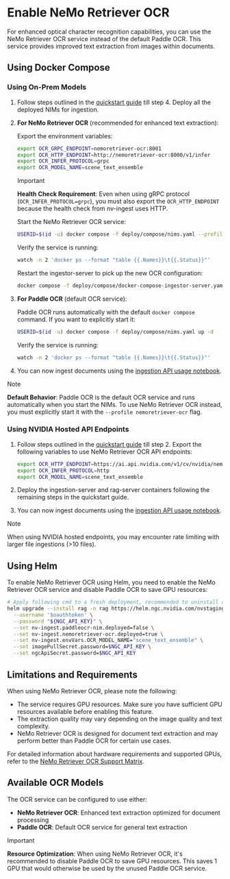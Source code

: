 <!--
  SPDX-FileCopyrightText: Copyright (c) 2025 NVIDIA CORPORATION & AFFILIATES. All rights reserved.
  SPDX-License-Identifier: Apache-2.0
-->

# Enable NeMo Retriever OCR

For enhanced optical character recognition capabilities, you can use the NeMo Retriever OCR service instead of the default Paddle OCR. This service provides improved text extraction from images within documents.

## Using Docker Compose

### Using On-Prem Models

1. Follow steps outlined in the [quickstart guide](quickstart.md#start-using-on-prem-models) till step 4. Deploy all the deployed NIMs for ingestion.

2. **For NeMo Retriever OCR** (recommended for enhanced text extraction):
   
   Export the environment variables:
   ```bash
   export OCR_GRPC_ENDPOINT=nemoretriever-ocr:8001
   export OCR_HTTP_ENDPOINT=http://nemoretriever-ocr:8000/v1/infer
   export OCR_INFER_PROTOCOL=grpc
   export OCR_MODEL_NAME=scene_text_ensemble
   ```

   > [!Important]
   > **Health Check Requirement**: Even when using gRPC protocol (`OCR_INFER_PROTOCOL=grpc`), you must also export the `OCR_HTTP_ENDPOINT` because the health check from nv-ingest uses HTTP.

   Start the NeMo Retriever OCR service:
   ```bash
   USERID=$(id -u) docker compose -f deploy/compose/nims.yaml --profile nemoretriever-ocr up -d
   ```

   Verify the service is running:
   ```bash
   watch -n 2 'docker ps --format "table {{.Names}}\t{{.Status}}"'
   ```

   Restart the ingestor-server to pick up the new OCR configuration:
   ```bash
   docker compose -f deploy/compose/docker-compose-ingestor-server.yaml up -d
   ```

3. **For Paddle OCR** (default OCR service):
   
   Paddle OCR runs automatically with the default `docker compose` command. If you want to explicitly start it:
   ```bash
   USERID=$(id -u) docker compose -f deploy/compose/nims.yaml up -d
   ```

   Verify the service is running:
   ```bash
   watch -n 2 'docker ps --format "table {{.Names}}\t{{.Status}}"'
   ```

4. You can now ingest documents using the [ingestion API usage notebook](../notebooks/ingestion_api_usage.ipynb).

> [!Note]
> **Default Behavior**: Paddle OCR is the default OCR service and runs automatically when you start the NIMs. To use NeMo Retriever OCR instead, you must explicitly start it with the `--profile nemoretriever-ocr` flag.

### Using NVIDIA Hosted API Endpoints

1. Follow steps outlined in the [quickstart guide](quickstart.md#start-using-nvidia-hosted-models) till step 2. Export the following variables to use NeMo Retriever OCR API endpoints:

   ```bash
   export OCR_HTTP_ENDPOINT=https://ai.api.nvidia.com/v1/cv/nvidia/nemoretriever-ocr
   export OCR_INFER_PROTOCOL=http
   export OCR_MODEL_NAME=scene_text_ensemble
   ```

2. Deploy the ingestion-server and rag-server containers following the remaining steps in the quickstart guide.

3. You can now ingest documents using the [ingestion API usage notebook](../notebooks/ingestion_api_usage.ipynb).

> [!Note]
> When using NVIDIA hosted endpoints, you may encounter rate limiting with larger file ingestions (>10 files).

## Using Helm

To enable NeMo Retriever OCR using Helm, you need to enable the NeMo Retriever OCR service and disable Paddle OCR to save GPU resources:

```bash
# Apply following cmd to a fresh deployment, recommended to uninstall all deployments 1st if already present - `helm uninstall rag -n rag`
helm upgrade --install rag -n rag https://helm.ngc.nvidia.com/nvstaging/blueprint/charts/nvidia-blueprint-rag-v2.3.0-rc2.2.tgz \
  --username '$oauthtoken' \
  --password "${NGC_API_KEY}" \
  --set nv-ingest.paddleocr-nim.deployed=false \
  --set nv-ingest.nemoretriever-ocr.deployed=true \
  --set nv-ingest.envVars.OCR_MODEL_NAME="scene_text_ensemble" \
  --set imagePullSecret.password=$NGC_API_KEY \
  --set ngcApiSecret.password=$NGC_API_KEY
```

## Limitations and Requirements

When using NeMo Retriever OCR, please note the following:

- The service requires GPU resources. Make sure you have sufficient GPU resources available before enabling this feature.
- The extraction quality may vary depending on the image quality and text complexity.
- NeMo Retriever OCR is designed for document text extraction and may perform better than Paddle OCR for certain use cases.

For detailed information about hardware requirements and supported GPUs, refer to the [NeMo Retriever OCR Support Matrix](https://docs.nvidia.com/nim/ingestion/image-ocr/latest/support-matrix.html).

## Available OCR Models

The OCR service can be configured to use either:

- **NeMo Retriever OCR**: Enhanced text extraction optimized for document processing
- **Paddle OCR**: Default OCR service for general text extraction

> [!Important]
> **Resource Optimization**: When using NeMo Retriever OCR, it's recommended to disable Paddle OCR to save GPU resources. This saves 1 GPU that would otherwise be used by the unused Paddle OCR service. 